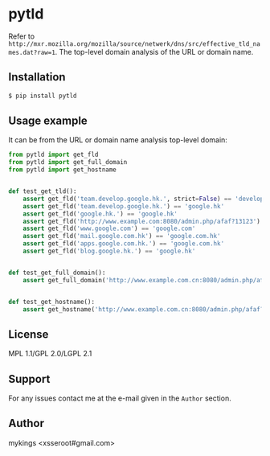 # pytld

Refer to `http://mxr.mozilla.org/mozilla/source/netwerk/dns/src/effective_tld_names.dat?raw=1`. The top-level domain analysis of the URL or domain name.

## Installation

```bash
$ pip install pytld
```

## Usage example

It can be from the URL or domain name analysis top-level domain:

```python
from pytld import get_fld
from pytld import get_full_domain
from pytld import get_hostname


def test_get_tld():
    assert get_fld('team.develop.google.hk.', strict=False) == 'develop.google.hk'
    assert get_fld('team.develop.google.hk.') == 'google.hk'
    assert get_fld('google.hk.') == 'google.hk'
    assert get_fld('http://www.example.com:8080/admin.php/afaf?13123') == 'example.com'
    assert get_fld('www.google.com') == 'google.com'
    assert get_fld('mail.google.com.hk') == 'google.com.hk'
    assert get_fld('apps.google.com.hk.') == 'google.com.hk'
    assert get_fld('blog.google.hk.') == 'google.hk'


def test_get_full_domain():
    assert get_full_domain('http://www.example.com.cn:8080/admin.php/afaf?13123') == 'www.example.com.cn'


def test_get_hostname():
    assert get_hostname('http://www.example.com.cn:8080/admin.php/afaf?13123') == 'www'

```

## License

MPL 1.1/GPL 2.0/LGPL 2.1

## Support

For any issues contact me at the e-mail given in the `Author` section.

## Author

mykings <xsseroot#gmail.com>
